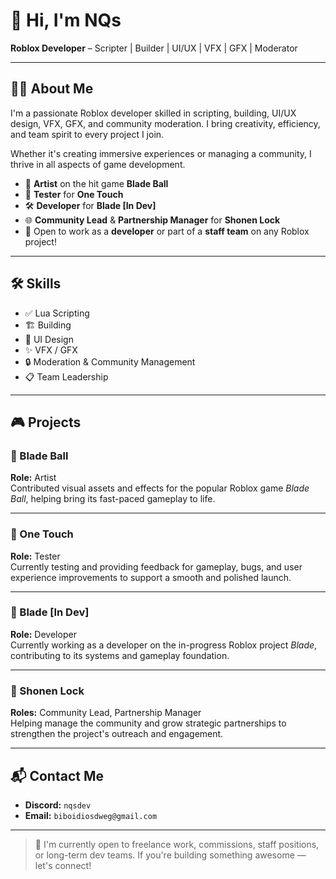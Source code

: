 # 👋 Hi, I'm NQs

**Roblox Developer** – Scripter | Builder | UI/UX | VFX | GFX | Moderator

---

## 🧑‍💻 About Me

I'm a passionate Roblox developer skilled in scripting, building, UI/UX design, VFX, GFX, and community moderation. I bring creativity, efficiency, and team spirit to every project I join.

Whether it's creating immersive experiences or managing a community, I thrive in all aspects of game development.

- 🎨 **Artist** on the hit game **Blade Ball**
- 🧪 **Tester** for **One Touch**
- 🛠️ **Developer** for **Blade [In Dev]**
- 🌐 **Community Lead** & **Partnership Manager** for **Shonen Lock**
- 🤝 Open to work as a **developer** or part of a **staff team** on any Roblox project!

---

## 🛠️ Skills

- ✅ Lua Scripting  
- 🏗️ Building  
- 🎨 UI Design  
- ✨ VFX / GFX  
- 🔒 Moderation & Community Management  
- 📋 Team Leadership  

---

## 🎮 Projects

### 🔹 Blade Ball  
**Role:** Artist  
Contributed visual assets and effects for the popular Roblox game *Blade Ball*, helping bring its fast-paced gameplay to life.

---

### 🔹 One Touch  
**Role:** Tester  
Currently testing and providing feedback for gameplay, bugs, and user experience improvements to support a smooth and polished launch.

---

### 🔹 Blade [In Dev]  
**Role:** Developer  
Currently working as a developer on the in-progress Roblox project *Blade*, contributing to its systems and gameplay foundation.

---

### 🔹 Shonen Lock  
**Roles:** Community Lead, Partnership Manager  
Helping manage the community and grow strategic partnerships to strengthen the project's outreach and engagement.

---

## 📬 Contact Me

- **Discord:** `nqsdev`  
- **Email:** `biboidiosdweg@gmail.com`

---

> 💼 I'm currently open to freelance work, commissions, staff positions, or long-term dev teams. If you're building something awesome — let's connect!




